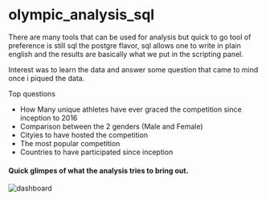 # olympic_analysis_sql

There are many tools that can be used for analysis but quick to go tool of preference is still sql the postgre flavor, sql allows one to write in plain english and the results are basically what we put in the scripting panel.

Interest was to learn the data and answer some question that came to mind once i piqued the data.

Top questions

  - How Many unique athletes have ever graced the competition since inception to 2016
  - Comparison between the 2 genders (Male and Female)
  - Cityies to have hosted the competition
  - The most popular competition
  - Countries to have participated since inception


#### Quick glimpes of what the analysis tries to bring out.

![dashboard](https://github.com/KevinOti/olympic_analysis_sql/assets/86672704/8abba0dc-643e-475d-a20e-9a605a647644)
